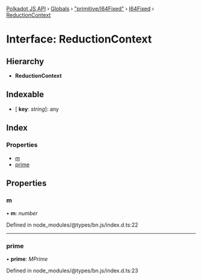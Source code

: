 [Polkadot JS API](../README.md) › [Globals](../globals.md) › ["primitive/I64Fixed"](../modules/_primitive_i64fixed_.md) › [I64Fixed](../classes/_primitive_i64fixed_.i64fixed.md) › [ReductionContext](_primitive_i64fixed_.i64fixed.reductioncontext.md)

# Interface: ReductionContext

## Hierarchy

* **ReductionContext**

## Indexable

* \[ **key**: *string*\]: any

## Index

### Properties

* [m](_primitive_i64fixed_.i64fixed.reductioncontext.md#m)
* [prime](_primitive_i64fixed_.i64fixed.reductioncontext.md#prime)

## Properties

###  m

• **m**: *number*

Defined in node_modules/@types/bn.js/index.d.ts:22

___

###  prime

• **prime**: *MPrime*

Defined in node_modules/@types/bn.js/index.d.ts:23
